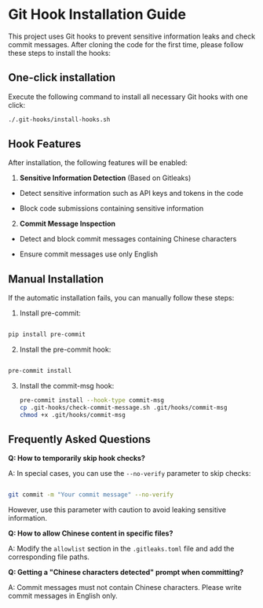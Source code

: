 # Git Hook Installation Guide

This project uses Git hooks to prevent sensitive information leaks and check commit messages. After cloning the code for the first time, please follow these steps to install the hooks:

## One-click installation

Execute the following command to install all necessary Git hooks with one click:

```bash
./.git-hooks/install-hooks.sh
```

## Hook Features

After installation, the following features will be enabled:

1. **Sensitive Information Detection** (Based on Gitleaks)

- Detect sensitive information such as API keys and tokens in the code

- Block code submissions containing sensitive information

2. **Commit Message Inspection**

- Detect and block commit messages containing Chinese characters

- Ensure commit messages use only English
## Manual Installation

If the automatic installation fails, you can manually follow these steps:

1. Install pre-commit:

```bash

pip install pre-commit

```

2. Install the pre-commit hook:

```bash

pre-commit install

```

3. Install the commit-msg hook:
   ```bash
   pre-commit install --hook-type commit-msg
   cp .git-hooks/check-commit-message.sh .git/hooks/commit-msg
   chmod +x .git/hooks/commit-msg
   ```

## Frequently Asked Questions

**Q: How to temporarily skip hook checks?**

A: In special cases, you can use the `--no-verify` parameter to skip checks:

```bash

git commit -m "Your commit message" --no-verify

```

However, use this parameter with caution to avoid leaking sensitive information.

**Q: How to allow Chinese content in specific files?**

A: Modify the `allowlist` section in the `.gitleaks.toml` file and add the corresponding file paths.

**Q: Getting a "Chinese characters detected" prompt when committing?**

A: Commit messages must not contain Chinese characters. Please write commit messages in English only.